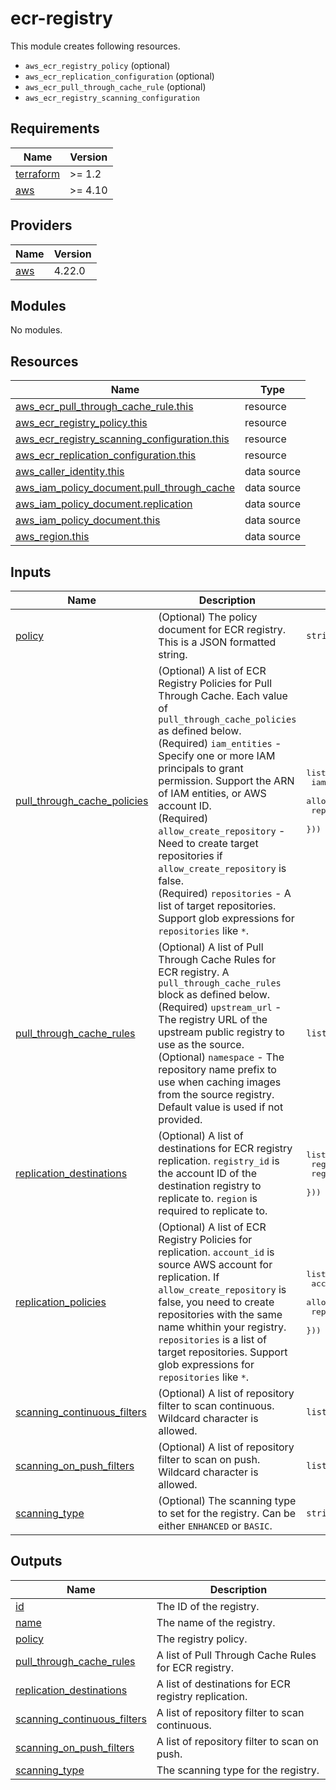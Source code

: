 # ecr-registry

This module creates following resources.

- `aws_ecr_registry_policy` (optional)
- `aws_ecr_replication_configuration` (optional)
- `aws_ecr_pull_through_cache_rule` (optional)
- `aws_ecr_registry_scanning_configuration`

<!-- BEGINNING OF PRE-COMMIT-TERRAFORM DOCS HOOK -->
## Requirements

| Name | Version |
|------|---------|
| <a name="requirement_terraform"></a> [terraform](#requirement\_terraform) | >= 1.2 |
| <a name="requirement_aws"></a> [aws](#requirement\_aws) | >= 4.10 |

## Providers

| Name | Version |
|------|---------|
| <a name="provider_aws"></a> [aws](#provider\_aws) | 4.22.0 |

## Modules

No modules.

## Resources

| Name | Type |
|------|------|
| [aws_ecr_pull_through_cache_rule.this](https://registry.terraform.io/providers/hashicorp/aws/latest/docs/resources/ecr_pull_through_cache_rule) | resource |
| [aws_ecr_registry_policy.this](https://registry.terraform.io/providers/hashicorp/aws/latest/docs/resources/ecr_registry_policy) | resource |
| [aws_ecr_registry_scanning_configuration.this](https://registry.terraform.io/providers/hashicorp/aws/latest/docs/resources/ecr_registry_scanning_configuration) | resource |
| [aws_ecr_replication_configuration.this](https://registry.terraform.io/providers/hashicorp/aws/latest/docs/resources/ecr_replication_configuration) | resource |
| [aws_caller_identity.this](https://registry.terraform.io/providers/hashicorp/aws/latest/docs/data-sources/caller_identity) | data source |
| [aws_iam_policy_document.pull_through_cache](https://registry.terraform.io/providers/hashicorp/aws/latest/docs/data-sources/iam_policy_document) | data source |
| [aws_iam_policy_document.replication](https://registry.terraform.io/providers/hashicorp/aws/latest/docs/data-sources/iam_policy_document) | data source |
| [aws_iam_policy_document.this](https://registry.terraform.io/providers/hashicorp/aws/latest/docs/data-sources/iam_policy_document) | data source |
| [aws_region.this](https://registry.terraform.io/providers/hashicorp/aws/latest/docs/data-sources/region) | data source |

## Inputs

| Name | Description | Type | Default | Required |
|------|-------------|------|---------|:--------:|
| <a name="input_policy"></a> [policy](#input\_policy) | (Optional) The policy document for ECR registry. This is a JSON formatted string. | `string` | `null` | no |
| <a name="input_pull_through_cache_policies"></a> [pull\_through\_cache\_policies](#input\_pull\_through\_cache\_policies) | (Optional) A list of ECR Registry Policies for Pull Through Cache. Each value of `pull_through_cache_policies` as defined below.<br>    (Required) `iam_entities` - Specify one or more IAM principals to grant permission. Support the ARN of IAM entities, or AWS account ID.<br>    (Required) `allow_create_repository` - Need to create target repositories if `allow_create_repository` is false.<br>    (Required) `repositories` - A list of target repositories. Support glob expressions for `repositories` like `*`. | <pre>list(object({<br>    iam_entities            = list(string)<br>    allow_create_repository = bool<br>    repositories            = list(string)<br>  }))</pre> | `[]` | no |
| <a name="input_pull_through_cache_rules"></a> [pull\_through\_cache\_rules](#input\_pull\_through\_cache\_rules) | (Optional) A list of Pull Through Cache Rules for ECR registry. A `pull_through_cache_rules` block as defined below.<br>    (Required) `upstream_url` - The registry URL of the upstream public registry to use as the source.<br>    (Optional) `namespace` - The repository name prefix to use when caching images from the source registry. Default value is used if not provided. | `list(any)` | `[]` | no |
| <a name="input_replication_destinations"></a> [replication\_destinations](#input\_replication\_destinations) | (Optional) A list of destinations for ECR registry replication. `registry_id` is the account ID of the destination registry to replicate to. `region` is required to replicate to. | <pre>list(object({<br>    registry_id = string<br>    region      = string<br>  }))</pre> | `[]` | no |
| <a name="input_replication_policies"></a> [replication\_policies](#input\_replication\_policies) | (Optional) A list of ECR Registry Policies for replication. `account_id` is source AWS account for replication. If `allow_create_repository` is false, you need to create repositories with the same name whithin your registry. `repositories` is a list of target repositories. Support glob expressions for `repositories` like `*`. | <pre>list(object({<br>    account_id              = string<br>    allow_create_repository = bool<br>    repositories            = list(string)<br>  }))</pre> | `[]` | no |
| <a name="input_scanning_continuous_filters"></a> [scanning\_continuous\_filters](#input\_scanning\_continuous\_filters) | (Optional) A list of repository filter to scan continuous. Wildcard character is allowed. | `list(string)` | `[]` | no |
| <a name="input_scanning_on_push_filters"></a> [scanning\_on\_push\_filters](#input\_scanning\_on\_push\_filters) | (Optional) A list of repository filter to scan on push. Wildcard character is allowed. | `list(string)` | `[]` | no |
| <a name="input_scanning_type"></a> [scanning\_type](#input\_scanning\_type) | (Optional) The scanning type to set for the registry. Can be either `ENHANCED` or `BASIC`. | `string` | `"BASIC"` | no |

## Outputs

| Name | Description |
|------|-------------|
| <a name="output_id"></a> [id](#output\_id) | The ID of the registry. |
| <a name="output_name"></a> [name](#output\_name) | The name of the registry. |
| <a name="output_policy"></a> [policy](#output\_policy) | The registry policy. |
| <a name="output_pull_through_cache_rules"></a> [pull\_through\_cache\_rules](#output\_pull\_through\_cache\_rules) | A list of Pull Through Cache Rules for ECR registry. |
| <a name="output_replication_destinations"></a> [replication\_destinations](#output\_replication\_destinations) | A list of destinations for ECR registry replication. |
| <a name="output_scanning_continuous_filters"></a> [scanning\_continuous\_filters](#output\_scanning\_continuous\_filters) | A list of repository filter to scan continuous. |
| <a name="output_scanning_on_push_filters"></a> [scanning\_on\_push\_filters](#output\_scanning\_on\_push\_filters) | A list of repository filter to scan on push. |
| <a name="output_scanning_type"></a> [scanning\_type](#output\_scanning\_type) | The scanning type for the registry. |
<!-- END OF PRE-COMMIT-TERRAFORM DOCS HOOK -->
